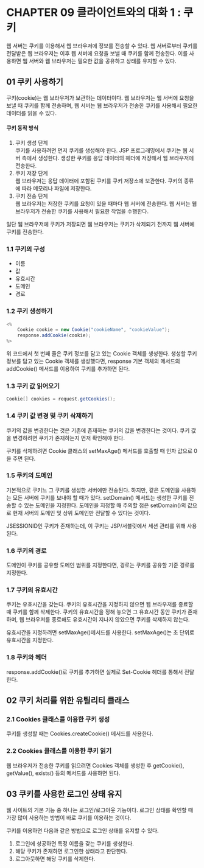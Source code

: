 # CHAPTER 09 클라이언트와의 대화 1 : 쿠키
웹 서버는 쿠키를 이용해서 웹 브라우저에 정보를 전송할 수 있다. 
웹 서버로부터 쿠키를 전달받은 웹 브라우저는 이후 웹 서버에 요청을 보낼 때 쿠키를 함께 전송한다.
이를 사용하면 웹 서버와 웹 브라우저는 필요한 값을 공유하고 상태를 유지할 수 있다.

## 01 쿠키 사용하기 
쿠키(cookie)는 웹 브라우저가 보관하는 데이터이다.
웹 브라우저는 웹 서버에 요청을 보낼 때 쿠키를 함께 전송하며, 웹 서버는 웹 브라우저가 전송한 쿠키를 사용해서 필요한 데이터를 읽을 수 있다.

#### 쿠키 동작 방식
1. 쿠키 생성 단계 <br>쿠키를 사용하려면 먼저 쿠키를 생성해야 한다. JSP 프로그래밍에서 쿠키는 웹 서버 측에서 생성한다. 생성한 쿠키를 응답 데이터의 헤더에 저장해서 웹 브라우저에 전송한다.
2. 쿠키 저장 단계<br>웹 브라우저는 응답 데이터에 포함된 쿠키를 쿠키 저장소에 보관한다. 쿠키의 종류에 따라 메모리나 파일에 저장한다.
3. 쿠키 전송 단계<br>웹 브라우저는 저장한 쿠키를 요청이 있을 때마다 웹 서버에 전송한다. 웹 서버는 웹 브라우저가 전송한 쿠키를 사용해서 필요한 작업을 수행한다.

일단 웹 브라우저에 쿠키가 저장되면 웹 브라우저는 쿠키가 삭제되기 전까지 웹 서버에 쿠키를 전송한다.


### 1.1 쿠키의 구성
- 이름
- 값
- 유효시간
- 도메인
- 경로

### 1.2 쿠키 생성하기
```java
<%
    Cookie cookie = new Cookie("cookieName", "cookieValue");
    response.addCookie(cookie);
%>
```

위 코드에서 첫 번째 줄은 쿠키 정보를 담고 있는 Cookie 객체를 생성한다.
생성할 쿠키 정보를 담고 있는 Cookie 객체를 생성했다면, response 기본 객체의 메서드의 addCookie() 메서드를 이용하여 쿠키를 추가하면 된다.

### 1.3 쿠키 값 읽어오기
```java
Cookie[] cookies = request.getCookies();
```

### 1.4 쿠키 값 변경 및 쿠키 삭제하기
쿠키의 값을 변경한다는 것은 기존에 존재하는 쿠키의 값을 변경한다는 것이다.
쿠키 값을 변경하려면 쿠키가 존재하는지 먼저 확인해야 한다. 

쿠키를 삭제하려면 Cookie 클래스의 setMaxAge() 메서드를 호출할 때 인자 값으로 0을 주면 된다.

### 1.5 쿠키의 도메인
기본적으로 쿠키느 그 쿠키를 생성한 서버에만 전송된다.
하지만, 같은 도메인을 사용하는 모든 서버에 쿠키를 보내야 할 때가 있다.
setDomain() 메서드는 생성한 쿠키를 전송할 수 있는 도메인을 지정한다.
도메인을 지정할 때 주의할 점은 setDomain()의 값으로 현재 서버의 도메인 및 상위 도메인만 전달할 수 있다는 것이다.

JSESSIONID인 쿠키가 존재하는데, 이 쿠키는 JSP/서블릿에서 세션 관리를 위해 사용된다.

### 1.6 쿠키의 경로
도메인이 쿠키를 공유할 도메인 범위를 지정한다면, 경로는 쿠키를 공유할 기준 경로를 지정한다.

### 1.7 쿠키의 유효시간
쿠키는 유효시간을 갖는다. 쿠키의 유효시간을 지정하지 않으면 웹 브라우저를 종료할 때 쿠키를 함께 삭제한다.
쿠키의 유효시간을 정해 놓으면 그 유효시간 동안 쿠키가 존재하며, 웹 브라우저를 종료해도 유효시간이 지나지 않았으면 쿠키를 삭제하지 않는다.

유효시간을 지정하려면 setMaxAge()메서드를 사용한다. setMaxAge()는 초 단위로 유효시간을 지정한다.

### 1.8 쿠키와 헤더
response.addCookie()로 쿠키를 추가하면 실제로 Set-Cookie 헤더를 통해서 전달한다.

## 02 쿠키 처리를 위한 유틸리티 클래스
### 2.1 Cookies 클래스를 이용한 쿠키 생성
쿠키를 생성할 때는 Cookies.createCookie() 메서드를 사용한다.

### 2.2 Cookies 클래스를 이용한 쿠키 읽기
웹 브라우저가 전송한 쿠키를 읽으려면 Cookies 객체를 생성한 후 getCookie(), getValue(), exists() 등의 메서드를 사용하면 된다.

## 03 쿠키를 사용한 로그인 상태 유지
웹 사이트의 기본 기능 중 하나는 로그인/로그아웃 기능이다.
로그인 상태를 확인할 때 가장 많이 사용하는 방법이 바로 쿠키를 이용하는 것이다.

쿠키를 이용하면 다음과 같은 방법으로 로그인 상태를 유지할 수 있다.
1. 로그인에 성공하면 특정 이름을 갖는 쿠키를 생성한다.
2. 해당 쿠키가 존재하면 로그인한 상태라고 판단한다.
3. 로그아웃하면 해당 쿠키를 삭제한다.

